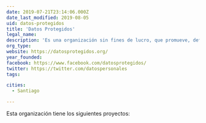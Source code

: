 ```yaml
---
date: 2019-07-21T23:14:06.000Z
date_last_modified: 2019-08-05
uid: datos-protegidos
title: 'Datos Protegidos'
legal_name: 
description: 'Es una organización sin fines de lucro, que promueve, defiende y educa sobre el derecho a la privacidad y a la protección de los datos personales como derechos fundamentales.'
org_type: 
website: https://datosprotegidos.org/
year_founded: 
facebook: https://www.facebook.com/datosprotegidos/
twitter: https://twitter.com/datospersonales
tags:

cities: 
  - Santiago

---
```


Esta organización tiene los siguientes proyectos:


